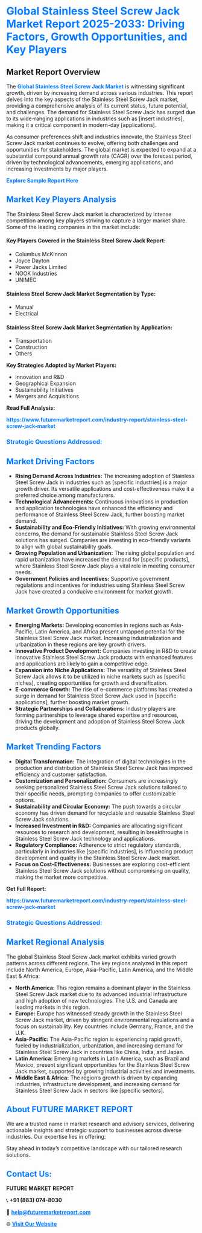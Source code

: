 <h1 style="color: #007BFF;">Global Stainless Steel Screw Jack Market Report 2025-2033: Driving Factors, Growth Opportunities, and Key Players</h1>

<section id="overview">
<h2>Market Report Overview</h2>
<p>The <a href="https://www.futuremarketreport.com/industry-report/stainless-steel-screw-jack-market" style="color: #007BFF; text-decoration: none;"><strong>Global Stainless Steel Screw Jack Market</strong></a> is witnessing significant growth, driven by increasing demand across various industries. This report delves into the key aspects of the Stainless Steel Screw Jack market, providing a comprehensive analysis of its current status, future potential, and challenges. The demand for Stainless Steel Screw Jack has surged due to its wide-ranging applications in industries such as [insert industries], making it a critical component in modern-day [applications].</p>
<p>As consumer preferences shift and industries innovate, the Stainless Steel Screw Jack market continues to evolve, offering both challenges and opportunities for stakeholders. The global market is expected to expand at a substantial compound annual growth rate (CAGR) over the forecast period, driven by technological advancements, emerging applications, and increasing investments by major players.</p>
</section>

<section id="overview">
<p><a href="https://www.futuremarketreport.com/request-sample/reportId=52793" style="color: #007BFF; text-decoration: none;"><strong>Explore Sample Report Here</strong></a></p>
</section>

<section id="key-players">
<h2 style="color: #007BFF;">Market Key Players Analysis</h2>
<p>The Stainless Steel Screw Jack market is characterized by intense competition among key players striving to capture a larger market share. Some of the leading companies in the market include:</p>
<h4>Key Players Covered in the Stainless Steel Screw Jack Report:</h4>
<ul><li>Columbus McKinnon</li><li>Joyce Dayton</li><li>Power Jacks Limited</li><li>NOOK Industries</li><li>UNIMEC</li></ul>
<h4>Stainless Steel Screw Jack Market Segmentation by Type:</h4>
<ul><li>Manual</li><li>Electrical</li></ul>

<h4>Stainless Steel Screw Jack Market Segmentation by Application:</h4>
<ul><li>Transportation</li><li>Construction</li><li>Others</li></ul>
<p><strong>Key Strategies Adopted by Market Players:</strong></p>
<ul>
<li>Innovation and R&D</li>
<li>Geographical Expansion</li>
<li>Sustainability Initiatives</li>
<li>Mergers and Acquisitions</li>
</ul>
</section>

<section>
<p><strong>Read Full Analysis: </strong></p><a href="https://www.futuremarketreport.com/industry-report/stainless-steel-screw-jack-market" style="color: #007BFF; text-decoration: none;"><strong>https://www.futuremarketreport.com/industry-report/stainless-steel-screw-jack-market</strong></a>
<h3 style="color: #007BFF;">Strategic Questions Addressed:</h3>
</section>

<section id="driving-factors">
<h2 style="color: #007BFF;">Market Driving Factors</h2>
<ul>
<li><strong>Rising Demand Across Industries:</strong> The increasing adoption of Stainless Steel Screw Jack in industries such as [specific industries] is a major growth driver. Its versatile applications and cost-effectiveness make it a preferred choice among manufacturers.</li>
<li><strong>Technological Advancements:</strong> Continuous innovations in production and application technologies have enhanced the efficiency and performance of Stainless Steel Screw Jack, further boosting market demand.</li>
<li><strong>Sustainability and Eco-Friendly Initiatives:</strong> With growing environmental concerns, the demand for sustainable Stainless Steel Screw Jack solutions has surged. Companies are investing in eco-friendly variants to align with global sustainability goals.</li>
<li><strong>Growing Population and Urbanization:</strong> The rising global population and rapid urbanization have increased the demand for [specific products], where Stainless Steel Screw Jack plays a vital role in meeting consumer needs.</li>
<li><strong>Government Policies and Incentives:</strong> Supportive government regulations and incentives for industries using Stainless Steel Screw Jack have created a conducive environment for market growth.</li>
</ul>
</section>

<section id="growth-opportunities">
<h2 style="color: #007BFF;">Market Growth Opportunities</h2>
<ul>
<li><strong>Emerging Markets:</strong> Developing economies in regions such as Asia-Pacific, Latin America, and Africa present untapped potential for the Stainless Steel Screw Jack market. Increasing industrialization and urbanization in these regions are key growth drivers.</li>
<li><strong>Innovative Product Development:</strong> Companies investing in R&D to create innovative Stainless Steel Screw Jack products with enhanced features and applications are likely to gain a competitive edge.</li>
<li><strong>Expansion into Niche Applications:</strong> The versatility of Stainless Steel Screw Jack allows it to be utilized in niche markets such as [specific niches], creating opportunities for growth and diversification.</li>
<li><strong>E-commerce Growth:</strong> The rise of e-commerce platforms has created a surge in demand for Stainless Steel Screw Jack used in [specific applications], further boosting market growth.</li>
<li><strong>Strategic Partnerships and Collaborations:</strong> Industry players are forming partnerships to leverage shared expertise and resources, driving the development and adoption of Stainless Steel Screw Jack products globally.</li>
</ul>
</section>

<section id="trending-factors">
<h2 style="color: #007BFF;">Market Trending Factors</h2>
<ul>
<li><strong>Digital Transformation:</strong> The integration of digital technologies in the production and distribution of Stainless Steel Screw Jack has improved efficiency and customer satisfaction.</li>
<li><strong>Customization and Personalization:</strong> Consumers are increasingly seeking personalized Stainless Steel Screw Jack solutions tailored to their specific needs, prompting companies to offer customizable options.</li>
<li><strong>Sustainability and Circular Economy:</strong> The push towards a circular economy has driven demand for recyclable and reusable Stainless Steel Screw Jack solutions.</li>
<li><strong>Increased Investment in R&D:</strong> Companies are allocating significant resources to research and development, resulting in breakthroughs in Stainless Steel Screw Jack technology and applications.</li>
<li><strong>Regulatory Compliance:</strong> Adherence to strict regulatory standards, particularly in industries like [specific industries], is influencing product development and quality in the Stainless Steel Screw Jack market.</li>
<li><strong>Focus on Cost-Effectiveness:</strong> Businesses are exploring cost-efficient Stainless Steel Screw Jack solutions without compromising on quality, making the market more competitive.</li>
</ul>
</section>

<section>
<p><strong>Get Full Report: </strong></p><a href="https://www.futuremarketreport.com/industry-report/stainless-steel-screw-jack-market" style="color: #007BFF; text-decoration: none;"><strong>https://www.futuremarketreport.com/industry-report/stainless-steel-screw-jack-market</strong></a>
<h3 style="color: #007BFF;">Strategic Questions Addressed:</h3>
</section>


<section id="regional-analysis">
<h2 style="color: #007BFF;">Market Regional Analysis</h2>
<p>The global Stainless Steel Screw Jack market exhibits varied growth patterns across different regions. The key regions analyzed in this report include North America, Europe, Asia-Pacific, Latin America, and the Middle East & Africa:</p>
<ul>
<li><strong>North America:</strong> This region remains a dominant player in the Stainless Steel Screw Jack market due to its advanced industrial infrastructure and high adoption of new technologies. The U.S. and Canada are leading markets in this region.</li>
<li><strong>Europe:</strong> Europe has witnessed steady growth in the Stainless Steel Screw Jack market, driven by stringent environmental regulations and a focus on sustainability. Key countries include Germany, France, and the U.K.</li>
<li><strong>Asia-Pacific:</strong> The Asia-Pacific region is experiencing rapid growth, fueled by industrialization, urbanization, and increasing demand for Stainless Steel Screw Jack in countries like China, India, and Japan.</li>
<li><strong>Latin America:</strong> Emerging markets in Latin America, such as Brazil and Mexico, present significant opportunities for the Stainless Steel Screw Jack market, supported by growing industrial activities and investments.</li>
<li><strong>Middle East & Africa:</strong> The region’s growth is driven by expanding industries, infrastructure development, and increasing demand for Stainless Steel Screw Jack in sectors like [specific sectors].</li>
</ul>
</section>

<footer>
<h2 style="color: #007BFF;">About FUTURE MARKET REPORT</h2>
<p>We are a trusted name in market research and advisory services, delivering actionable insights and strategic support to businesses across diverse industries. Our expertise lies in offering:</p>

<p>Stay ahead in today’s competitive landscape with our tailored research solutions.</p>

<h2 style="color: #007BFF;">Contact Us:</h2>
<p><strong>FUTURE MARKET REPORT</strong></p>
<p>📞 <strong>+91 (883) 074-8030</strong></p>
<p>📧 <strong><a href="mailto:help@futuremarketreport.com" style="color: #007BFF;">help@futuremarketreport.com</a></strong></p>
<p>🌐 <strong><a href="https://www.futuremarketreport.com/" style="color: #007BFF;">Visit Our Website</a></strong></p>
</footer>